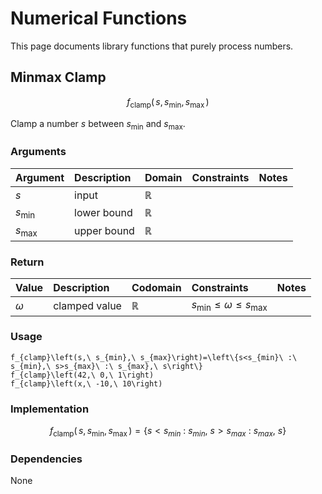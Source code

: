 # Numerical Functions
<!-- #SQUARK live!
| dest = desmos/library/functions/numerical
| title = Numerical
| index = desmos / library / functions
| update = 2025 August 21
-->

This page documents library functions that purely process numbers.


## Minmax Clamp

```math
f_\text{clamp} \left(\,
  s,
  s_\text{min},
  s_\text{max}
\,\right)
```

Clamp a number $s$ between $s_\text{min}$ and $s_\text{max}$.

### Arguments
| Argument | Description | Domain | Constraints | Notes |
| :------- | :---------- | :----- | :---------- | :---- |
| $s$ | input | $\mathbb{R}$ | |
| $s_\text{min}$ | lower bound | $\mathbb{R}$ | |
| $s_\text{max}$ | upper bound | $\mathbb{R}$ | |

### Return
| Value | Description | Codomain | Constraints | Notes |
| :---- | :---------- | :------- | :---------- | :---- |
| $\omega$ | clamped value | $\mathbb{R}$ | $s_\text{min} \leq \omega \leq s_\text{max}$ | |

### Usage
```desmos
f_{clamp}\left(s,\ s_{min},\ s_{max}\right)=\left\{s<s_{min}\ :\ s_{min},\ s>s_{max}\ :\ s_{max},\ s\right\}
f_{clamp}\left(42,\ 0,\ 1\right)
f_{clamp}\left(x,\ -10,\ 10\right)
```

### Implementation
```math
f_\text{clamp} \left(\,
  s,
  s_\text{min},
  s_\text{max}
\,\right)
=
\left\{s<s_{min}\ :\ s_{min},\ s>s_{max}\ :\ s_{max},\ s\right\}
```

### Dependencies
None
